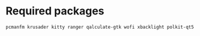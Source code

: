 # Required packages

```
pcmanfm krusader kitty ranger qalculate-gtk wofi xbacklight polkit-qt5
```
